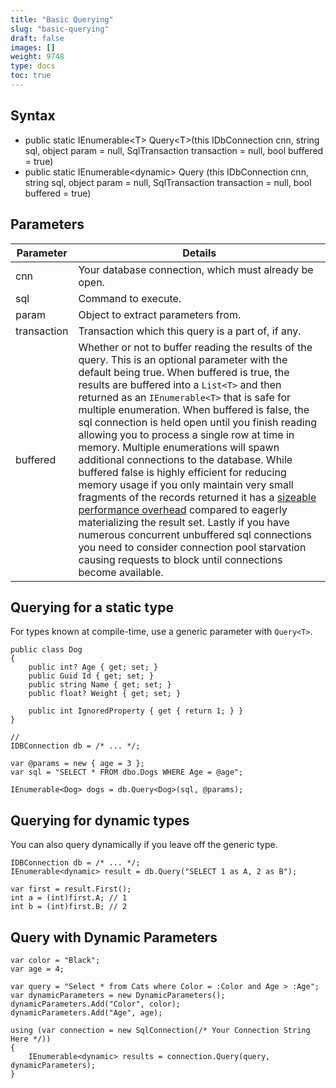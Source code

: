```yaml
---
title: "Basic Querying"
slug: "basic-querying"
draft: false
images: []
weight: 9748
type: docs
toc: true
---
```


## Syntax
 - public static IEnumerable&lt;T&gt; Query&lt;T&gt;(this IDbConnection cnn, string sql, object param = null, SqlTransaction transaction = null, bool buffered = true)
 - public static IEnumerable&lt;dynamic&gt; Query (this IDbConnection cnn, string sql, object param = null, SqlTransaction transaction = null, bool buffered = true)

## Parameters
| Parameter | Details |  
| --------- | ------- |  
| cnn       | Your database connection, which must already be open. |  
| sql       | Command to execute. |  
| param     | Object to extract parameters from. |
| transaction | Transaction which this query is a part of, if any.  |
| buffered    | Whether or not to buffer reading the results of the query. This is an optional parameter with the default being true. When buffered is true, the results are buffered into a `List<T>` and then returned as an `IEnumerable<T>` that is safe for multiple enumeration. When buffered is false, the sql connection is held open until you finish reading allowing you to process a single row at time in memory. Multiple enumerations will spawn additional connections to the database. While buffered false is highly efficient for reducing memory usage if you only maintain very small fragments of the records returned it has a [sizeable performance overhead](http://stackoverflow.com/a/30493725/37055) compared to eagerly materializing the result set. Lastly if you have numerous concurrent unbuffered sql connections you need to consider connection pool starvation causing requests to block until connections become available.   |


## Querying for a static type
For types known at compile-time, use a generic parameter with `Query<T>`.

    public class Dog
    {
        public int? Age { get; set; }
        public Guid Id { get; set; }
        public string Name { get; set; }
        public float? Weight { get; set; }
    
        public int IgnoredProperty { get { return 1; } }
    }    
    
    //
    IDBConnection db = /* ... */;

    var @params = new { age = 3 };
    var sql = "SELECT * FROM dbo.Dogs WHERE Age = @age";

    IEnumerable<Dog> dogs = db.Query<Dog>(sql, @params);

## Querying for dynamic types
You can also query dynamically if you leave off the generic type.
    
    IDBConnection db = /* ... */;
    IEnumerable<dynamic> result = db.Query("SELECT 1 as A, 2 as B");

    var first = result.First();
    int a = (int)first.A; // 1
    int b = (int)first.B; // 2

## Query with Dynamic Parameters
    var color = "Black";
    var age = 4;

    var query = "Select * from Cats where Color = :Color and Age > :Age";
    var dynamicParameters = new DynamicParameters();
    dynamicParameters.Add("Color", color);
    dynamicParameters.Add("Age", age);

    using (var connection = new SqlConnection(/* Your Connection String Here */))
    {
        IEnumerable<dynamic> results = connection.Query(query, dynamicParameters);
    }

